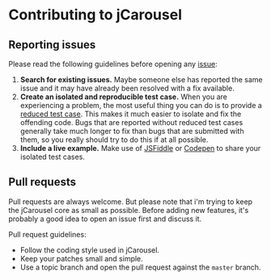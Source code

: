 Contributing to jCarousel
=========================


Reporting issues
----------------

Please read the following guidelines before opening any
[issue](https://github.com/jsor/jcarousel/issues):

1. **Search for existing issues.** Maybe someone else has reported the same
   issue and it may have already been resolved with a fix available.
2. **Create an isolated and reproducible test case.** When you are experiencing
   a problem, the most useful thing you can do is to provide a
   [reduced test case](http://css-tricks.com/reduced-test-cases/). This makes it
   much easier to isolate and fix the offending code. Bugs that are reported
   without reduced test cases generally take much longer to fix than bugs that
   are submitted with them, so you really should try to do this if at all
   possible.
3. **Include a live example.** Make use of [JSFiddle](http://jsfiddle.net) or
   [Codepen](http://codepen.io) to share your isolated test cases.


Pull requests
-------------

Pull requests are always welcome. But please note that i'm trying to keep the
jCarousel core as small as possible. Before adding new features, it's probably a
good idea to open an issue first and discuss it.

Pull request guidelines:

- Follow the coding style used in jCarousel.
- Keep your patches small and simple.
- Use a topic branch and open the pull request against the `master` branch.
